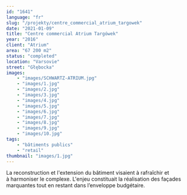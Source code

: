 ```yaml
---
id: "1641"
language: "fr"
slug: "/projekty/centre_commercial_atrium_targowek"
date: "2021-01-09"
title: "Centre commercial Atrium Targówek"
year: "2016"
client: "Atrium"
area: "67 200 m2"
status: "completed"
location: "Varsovie"
street: "Głębocka"
images: 
    - "images/SCHWARTZ-ATRIUM.jpg"
    - "images/1.jpg"
    - "images/2.jpg"
    - "images/3.jpg"
    - "images/4.jpg"    
    - "images/5.jpg"    
    - "images/6.jpg"    
    - "images/7.jpg"    
    - "images/8.jpg"    
    - "images/9.jpg"    
    - "images/10.jpg"    
tags: 
    - "bâtiments publics"
    - "retail"
thumbnail: "images/1.jpg"
---
```

La reconstruction et l'extension du bâtiment visaient à&nbsp;rafraîchir et à&nbsp;harmoniser le complexe. L'enjeu constituait la réalisation des façades marquantes tout en restant dans l’enveloppe budgétaire.
